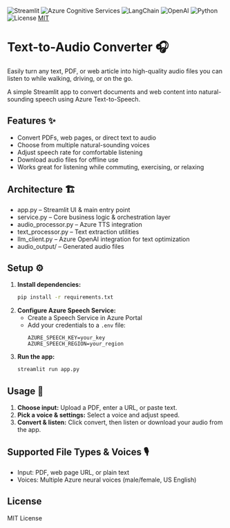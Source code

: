 ![Streamlit](https://img.shields.io/badge/Streamlit-%23FF4B4B.svg?style=flat&logo=streamlit&logoColor=white)
![Azure Cognitive Services](https://img.shields.io/badge/Azure_TTS-Supported-blue?logo=microsoft-azure)
![LangChain](https://img.shields.io/badge/LangChain-Enabled-green)
![OpenAI](https://img.shields.io/badge/OpenAI-Optimized-6e56cf?logo=openai)
![Python](https://img.shields.io/badge/Python-3.9%2B-blue.svg?logo=python&logoColor=white)
![License](https://img.shields.io/badge/License-MIT-green.svg?style=flat) [MIT](https://github.com/farrimoh/text-to-audio/blob/main/LICENSE)


# Text-to-Audio Converter 🎧

Easily turn any text, PDF, or web article into high-quality audio files you can listen to while walking, driving, or on the go.

A simple Streamlit app to convert documents and web content into natural-sounding speech using Azure Text-to-Speech.

## Features ✨

- Convert PDFs, web pages, or direct text to audio
- Choose from multiple natural-sounding voices
- Adjust speech rate for comfortable listening
- Download audio files for offline use
- Works great for listening while commuting, exercising, or relaxing

## Architecture 🏗️

- app.py – Streamlit UI & main entry point
- service.py – Core business logic & orchestration layer
- audio_processor.py – Azure TTS integration
- text_processor.py – Text extraction utilities
- llm_client.py – Azure OpenAI integration for text optimization
- audio_output/ – Generated audio files

## Setup ⚙️

1. **Install dependencies:**
   ```bash
   pip install -r requirements.txt
   ```
2. **Configure Azure Speech Service:**
   - Create a Speech Service in Azure Portal
   - Add your credentials to a `.env` file:
     ```env
     AZURE_SPEECH_KEY=your_key
     AZURE_SPEECH_REGION=your_region
     ```
3. **Run the app:**
   ```bash
   streamlit run app.py
   ```

## Usage 🚀

1. **Choose input:** Upload a PDF, enter a URL, or paste text.
2. **Pick a voice & settings:** Select a voice and adjust speed.
3. **Convert & listen:** Click convert, then listen or download your audio from the app.

## Supported File Types & Voices 🎙️

- Input: PDF, web page URL, or plain text
- Voices: Multiple Azure neural voices (male/female, US English)

## License

MIT License

